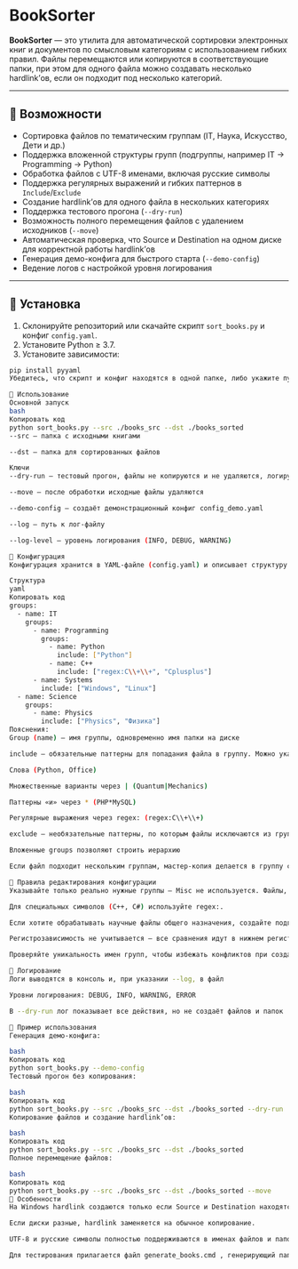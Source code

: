 # BookSorter

**BookSorter** — это утилита для автоматической сортировки электронных книг и документов по смысловым категориям с использованием гибких правил. Файлы перемещаются или копируются в соответствующие папки, при этом для одного файла можно создавать несколько hardlink’ов, если он подходит под несколько категорий.

---

## 🔹 Возможности

- Сортировка файлов по тематическим группам (IT, Наука, Искусство, Дети и др.)  
- Поддержка вложенной структуры групп (подгруппы, например IT → Programming → Python)  
- Обработка файлов с UTF-8 именами, включая русские символы  
- Поддержка регулярных выражений и гибких паттернов в `Include`/`Exclude`  
- Создание hardlink’ов для одного файла в нескольких категориях  
- Поддержка тестового прогона (`--dry-run`)  
- Возможность полного перемещения файлов с удалением исходников (`--move`)  
- Автоматическая проверка, что Source и Destination на одном диске для корректной работы hardlink’ов  
- Генерация демо-конфига для быстрого старта (`--demo-config`)  
- Ведение логов с настройкой уровня логирования

---

## 🔹 Установка

1. Склонируйте репозиторий или скачайте скрипт `sort_books.py` и конфиг `config.yaml`.  
2. Установите Python ≥ 3.7.  
3. Установите зависимости:  

```bash
pip install pyyaml
Убедитесь, что скрипт и конфиг находятся в одной папке, либо укажите путь к конфигу через --config.

🔹 Использование
Основной запуск
bash
Копировать код
python sort_books.py --src ./books_src --dst ./books_sorted
--src — папка с исходными книгами

--dst — папка для сортированных файлов

Ключи
--dry-run — тестовый прогон, файлы не копируются и не удаляются, логируется только действия

--move — после обработки исходные файлы удаляются

--demo-config — создаёт демонстрационный конфиг config_demo.yaml

--log — путь к лог-файлу

--log-level — уровень логирования (INFO, DEBUG, WARNING)

🔹 Конфигурация
Конфигурация хранится в YAML-файле (config.yaml) и описывает структуру групп:

Структура
yaml
Копировать код
groups:
  - name: IT
    groups:
      - name: Programming
        groups:
          - name: Python
            include: ["Python"]
          - name: C++
            include: ["regex:C\\+\\+", "Cplusplus"]
      - name: Systems
        include: ["Windows", "Linux"]
  - name: Science
    groups:
      - name: Physics
        include: ["Physics", "Физика"]
Пояснения:
Group (name) — имя группы, одновременно имя папки на диске

include — обязательные паттерны для попадания файла в группу. Можно указать:

Слова (Python, Office)

Множественные варианты через | (Quantum|Mechanics)

Паттерны «и» через * (PHP*MySQL)

Регулярные выражения через regex: (regex:C\\+\\+)

exclude — необязательные паттерны, по которым файлы исключаются из группы

Вложенные groups позволяют строить иерархию

Если файл подходит нескольким группам, мастер-копия делается в группу с самым высоким приоритетом (наибольшая длина паттерна), в остальные группы создаются hardlink’и

🔹 Правила редактирования конфигурации
Указывайте только реально нужные группы — Misc не используется. Файлы, не попавшие ни в одну группу, остаются на месте.

Для специальных символов (C++, C#) используйте regex:.

Если хотите обрабатывать научные файлы общего назначения, создайте подгруппу вроде Science\General с паттерном "Science".

Регистрозависимость не учитывается — все сравнения идут в нижнем регистре.

Проверяйте уникальность имен групп, чтобы избежать конфликтов при создании папок.

🔹 Логирование
Логи выводятся в консоль и, при указании --log, в файл

Уровни логирования: DEBUG, INFO, WARNING, ERROR

В --dry-run лог показывает все действия, но не создаёт файлов и папок

🔹 Пример использования
Генерация демо-конфига:

bash
Копировать код
python sort_books.py --demo-config
Тестовый прогон без копирования:

bash
Копировать код
python sort_books.py --src ./books_src --dst ./books_sorted --dry-run
Копирование файлов и создание hardlink’ов:

bash
Копировать код
python sort_books.py --src ./books_src --dst ./books_sorted
Полное перемещение файлов:

bash
Копировать код
python sort_books.py --src ./books_src --dst ./books_sorted --move
🔹 Особенности
На Windows hardlink создаются только если Source и Destination находятся на одном диске.

Если диски разные, hardlink заменяется на обычное копирование.

UTF-8 и русские символы полностью поддерживаются в именах файлов и папок.

Для тестирования прилагается файл generate_books.cmd , генерирующий папку с "болванками" книг для сортировки

